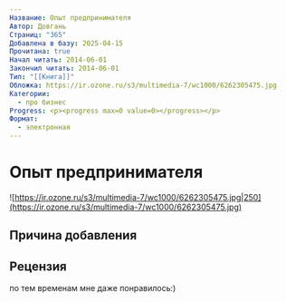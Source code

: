 ```yaml
---
Название: Опыт предпринимателя
Автор: Довгань
Страниц: "365"
Добавлена в базу: 2025-04-15
Прочитана: true
Начал читать: 2014-06-01
Закончил читать: 2014-06-01
Тип: "[[Книга]]"
Обложка: https://ir.ozone.ru/s3/multimedia-7/wc1000/6262305475.jpg
Категории:
  - про бизнес
Progress: <p><progress max=0 value=0></progress></p>
Формат:
  - электронная
---
```

# Опыт предпринимателя

![https://ir.ozone.ru/s3/multimedia-7/wc1000/6262305475.jpg|250](https://ir.ozone.ru/s3/multimedia-7/wc1000/6262305475.jpg)

## Причина добавления


## Рецензия

по тем временам мне даже понравилось:)
